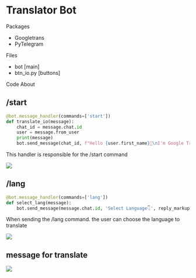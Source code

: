 # Translator Bot

Packages 
- Googletrans
- PyTelegram

Files
- bot [main]
- btn_io.py [buttons]

Code About
## /start
```python
@bot.message_handler(commands=['start'])
def translate_io(message):
    chat_id = message.chat.id
    user = message.from_user
    print(message)
    bot.send_message(chat_id, f"Hello {user.first_name}👋\nI'm Google Translator\nCommand /lang Select Lang")
```

This handler is responsible for the /start command

![](https://www.linkpicture.com/q/Screenshot-from-2023-02-14-20-51-55.png)

## /lang
```python
@bot.message_handler(commands=['lang'])
def select_lang(message):
    bot.send_message(message.chat.id, 'Select Language👇', reply_markup=inline_button_lang)
```
When sending the /lang command. the user can choose the language to translate

![](https://www.linkpicture.com/q/Screenshot-from-2023-02-14-20-53-39.png)

## message for translate

![](https://www.linkpicture.com/q/Screenshot-from-2023-02-14-20-53-51.png)
